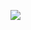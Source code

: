 <a href="https://wakatime.com"><img src="https://wakatime.com/share/@e8c4f30b-18c4-4f71-9152-7077fb63e4c1/a9a6322c-78a0-4fbe-b386-85cdae95551d.png" /></a>
